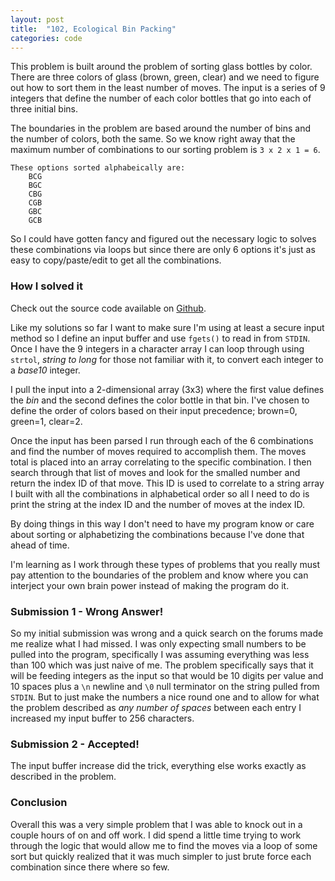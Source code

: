 ```yaml
---
layout: post
title:  "102, Ecological Bin Packing"
categories: code
---
```

This problem is built around the problem of sorting glass bottles by color. There are three colors of glass (brown, green, clear) and we need to figure out how to sort them in the least number of moves. The input is a series of 9 integers that define the number of each color bottles that go into each of three initial bins.<!-- more -->

The boundaries in the problem are based around the number of bins and the number of colors, both the same. So we know right away that the maximum number of combinations to our sorting problem is `3 x 2 x 1 = 6`.

	These options sorted alphabeically are:
		BCG
		BGC
		CBG
		CGB
		GBC
		GCB

So I could have gotten fancy and figured out the necessary logic to solves these combinations via loops but since there are only 6 options it's just as easy to copy/paste/edit to get all the combinations.

### How I solved it
Check out the source code available on [Github](https://github.com/taddev/UVa-Submissions/tree/master/102-Ecological_Bin_Packing).

Like my solutions so far I want to make sure I'm using at least a secure input method so I define an input buffer and use `fgets()` to read in from `STDIN`. Once I have the 9 integers in a character array I can loop through using `strtol`, *string to long* for those not familiar with it, to convert each integer to a *base10* integer.

I pull the input into a 2-dimensional array (3x3) where the first value defines the *bin* and the second defines the color bottle in that bin. I've chosen to define the order of colors based on their input precedence; brown=0, green=1, clear=2.

Once the input has been parsed I run through each of the 6 combinations and find the number of moves required to accomplish them. The moves total is placed into an array correlating to the specific combination. I then search through that list of moves and look for the smalled number and return the index ID of that move. This ID is used to correlate to a string array I built with all the combinations in alphabetical order so all I need to do is print the string at the index ID and the number of moves at the index ID.

By doing things in this way I don't need to have my program know or care about sorting or alphabetizing the combinations because I've done that ahead of time.

I'm learning as I work through these types of problems that you really must pay attention to the boundaries of the problem and know where you can interject your own brain power instead of making the program do it.

### Submission 1 - Wrong Answer!
So my initial submission was wrong and a quick search on the forums made me realize what I had missed. I was only expecting small numbers to be pulled into the program, specifically I was assuming everything was less than 100 which was just naive of me. The problem specifically says that it will be feeding integers as the input so that would be 10 digits per value and 10 spaces plus a `\n` newline and `\0` null terminator on the string pulled from `STDIN`. But to just make the numbers a nice round one and to allow for what the problem described as *any number of spaces* between each entry I increased my input buffer to 256 characters.

### Submission 2 - Accepted!
The input buffer increase did the trick, everything else works exactly as described in the problem.

### Conclusion
Overall this was a very simple problem that I was able to knock out in a couple hours of on and off work. I did spend a little time trying to work through the logic that would allow me to find the moves via a loop of some sort but quickly realized that it was much simpler to just brute force each combination since there where so few.  
